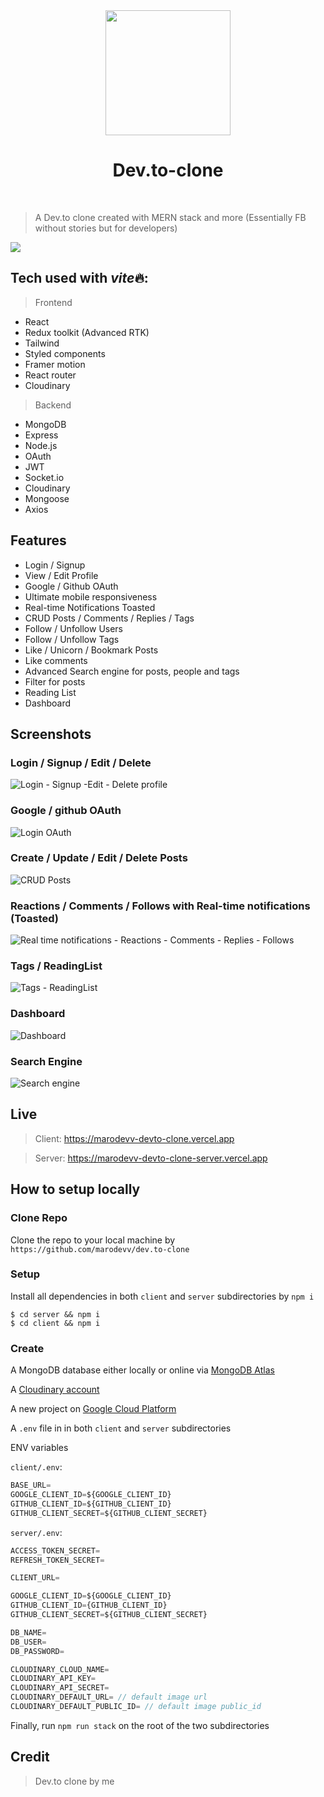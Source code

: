 <div align="center">
  <a href="https://marodevv-devto-clone.vercel.app">
        <img src="https://res.cloudinary.com/practicaldev/image/fetch/s--QG4or-x4--/c_limit%2Cf_auto%2Cfl_progressive%2Cq_auto%2Cw_880/https://thepracticaldev.s3.amazonaws.com/i/jrzutxzs0l43wqvw5k8z.png" width="200">
  </a>
  <br />
  <h1>Dev.to-clone</h1>
  <br />
</div>

> A Dev.to clone created with MERN stack and more (Essentially FB without stories but for developers)

<a href="https://marodevv-devto-clone.vercel.app">
  <img src='https://user-images.githubusercontent.com/90101257/190000739-e824f9a6-2014-4df1-8aca-6ce64e11f4dd.PNG' />
</a>

## Tech used with *vite*🔥:

> Frontend

- React
- Redux toolkit (Advanced RTK)
- Tailwind
- Styled components
- Framer motion
- React router
- Cloudinary

> Backend

- MongoDB
- Express
- Node.js
- OAuth
- JWT
- Socket.io
- Cloudinary
- Mongoose
- Axios

## Features

- Login / Signup
- View / Edit Profile
- Google / Github OAuth
- Ultimate mobile responsiveness
- Real-time Notifications Toasted
- CRUD Posts / Comments / Replies / Tags
- Follow / Unfollow Users
- Follow / Unfollow Tags
- Like / Unicorn / Bookmark Posts
- Like comments
- Advanced Search engine for posts, people and tags
- Filter for posts
- Reading List
- Dashboard

## Screenshots

### Login / Signup / Edit / Delete

![Login - Signup -Edit - Delete profile](https://user-images.githubusercontent.com/90101257/190129885-a618117c-71c5-48c8-a091-01e5f03266e3.gif)

### Google / github OAuth

![Login OAuth](https://user-images.githubusercontent.com/90101257/190130170-31e95df0-86e9-4b79-8325-9bc3fcc3f164.gif)

### Create / Update / Edit / Delete Posts

![CRUD Posts](https://user-images.githubusercontent.com/90101257/190130345-68b6275c-743c-48da-9c65-e5c5515989d8.gif)

### Reactions / Comments / Follows with Real-time notifications (Toasted)

![Real time notifications - Reactions - Comments - Replies - Follows](https://user-images.githubusercontent.com/90101257/190132480-e07976d2-936a-49c2-897c-e6be5527b465.gif)

### Tags / ReadingList

![Tags - ReadingList](https://user-images.githubusercontent.com/90101257/190130607-7e6a7035-dc56-4dc7-b2e9-d2c6d00d5a87.gif)

### Dashboard

![Dashboard](https://user-images.githubusercontent.com/90101257/190119722-fb78a3ad-082c-45ad-b438-ee30606825ef.gif)

### Search Engine

![Search engine](https://user-images.githubusercontent.com/90101257/190130621-24249495-af37-4ecb-a57f-8909a5d13dbb.gif)

## Live

> Client: https://marodevv-devto-clone.vercel.app

> Server: https://marodevv-devto-clone-server.vercel.app

## How to setup locally

### Clone Repo

Clone the repo to your local machine by `https://github.com/marodevv/dev.to-clone`

### Setup

Install all dependencies in both `client` and `server` subdirectories by `npm i`

```shell
$ cd server && npm i
$ cd client && npm i
```

### Create

A MongoDB database either locally or online via <a href='https://www.mongodb.com/cloud/atlas'>MongoDB Atlas</a>

A <a href="https://cloudinary.com/">Cloudinary account</a>

A new project on <a href='https://console.cloud.google.com'>Google Cloud Platform</a>

A `.env` file in in both `client` and `server` subdirectories

ENV variables

`client/.env`:

```js
BASE_URL=
GOOGLE_CLIENT_ID=${GOOGLE_CLIENT_ID}
GITHUB_CLIENT_ID=${GITHUB_CLIENT_ID}
GITHUB_CLIENT_SECRET=${GITHUB_CLIENT_SECRET}
```

`server/.env`:

```js
ACCESS_TOKEN_SECRET=
REFRESH_TOKEN_SECRET=

CLIENT_URL=

GOOGLE_CLIENT_ID=${GOOGLE_CLIENT_ID}
GITHUB_CLIENT_ID={GITHUB_CLIENT_ID}
GITHUB_CLIENT_SECRET=${GITHUB_CLIENT_SECRET}

DB_NAME=
DB_USER=
DB_PASSWORD=

CLOUDINARY_CLOUD_NAME=
CLOUDINARY_API_KEY=
CLOUDINARY_API_SECRET=
CLOUDINARY_DEFAULT_URL= // default image url
CLOUDINARY_DEFAULT_PUBLIC_ID= // default image public_id
```

Finally, run <code>npm run stack</code> on the root of the two subdirectories

## Credit

> Dev.to clone by me
